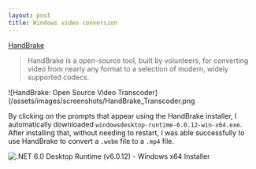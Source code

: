 ```yaml
---
layout: post
title: Windows video conversion
---
```


[HandBrake](https://handbrake.fr/) 

> HandBrake is a open-source tool, built by volunteers, for converting video from nearly any format to a selection of modern, widely supported codecs.

![HandBrake: Open Source Video Transcoder](/assets/images/screenshots/HandBrake_Transcoder.png

By clicking on the prompts that appear using the HandBrake installer, I automatically downloaded
```windowsdesktop-runtime-6.0.12-win-x64.exe```.
After installing that, without needing to restart, I was able successfully to use HandBrake to
convert a ```.webm``` file to a ```.mp4``` file.

![.NET 6.0 Desktop Runtime (v6.0.12) - Windows x64 Installer](/assets/images/screenshots/dot-NET-6-0-runtime.png)